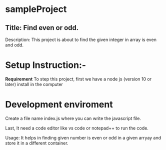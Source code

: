 # sampleProject

## Title: Find even or odd.

Description: This project is about to find the given integer in array is even and odd.

# Setup Instruction:-

**Requirement**
To step this project, first we have a node js (version 10 or later) install in the computer

# Development enviroment

Create a file name index.js where you can write the javascript file.

Last, It need a code editor like vs code or notepad++ to run the code.

Usage: It helps in finding given number is even or odd in a given arryay and store it in a different container.
